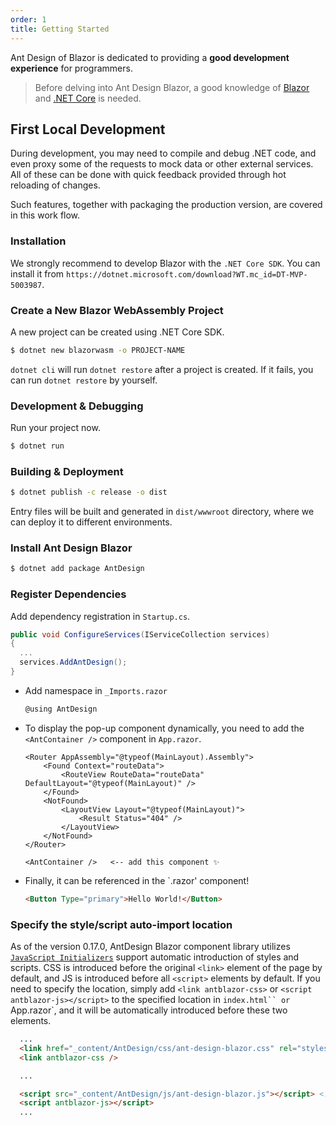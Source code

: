 ```yaml
---
order: 1
title: Getting Started
---
```


Ant Design of Blazor is dedicated to providing a **good development experience** for programmers.

> Before delving into Ant Design Blazor, a good knowledge of [Blazor](https://docs.microsoft.com/en-us/aspnet/core/blazor/?WT.mc_id=DT-MVP-5003987) and [.NET Core](https://docs.microsoft.com/en-us/dotnet?WT.mc_id=DT-MVP-5003987) is needed.

## First Local Development

During development, you may need to compile and debug .NET code, and even proxy some of the requests to mock data or other external services. All of these can be done with quick feedback provided through hot reloading of changes.

Such features, together with packaging the production version, are covered in this work flow.

### Installation

We strongly recommend to develop Blazor with the `.NET Core SDK`. You can install it from `https://dotnet.microsoft.com/download?WT.mc_id=DT-MVP-5003987`.

### Create a New Blazor WebAssembly Project

A new project can be created using .NET Core SDK.

```bash
$ dotnet new blazorwasm -o PROJECT-NAME
```

`dotnet cli` will run `dotnet restore` after a project is created. If it fails, you can run `dotnet restore` by yourself.

### Development & Debugging

Run your project now.

```bash
$ dotnet run
```

### Building & Deployment

```bash
$ dotnet publish -c release -o dist
```

Entry files will be built and generated in `dist/wwwroot` directory, where we can deploy it to different environments.

### Install Ant Design Blazor

```bash
$ dotnet add package AntDesign
```

### Register Dependencies

Add dependency registration in `Startup.cs`.

```cs
public void ConfigureServices(IServiceCollection services)
{
  ...
  services.AddAntDesign();
}
```

- Add namespace in `_Imports.razor`

  ```csharp
  @using AntDesign
  ```

- To display the pop-up component dynamically, you need to add the `<AntContainer />` component in `App.razor`. 

  ```
  <Router AppAssembly="@typeof(MainLayout).Assembly">
      <Found Context="routeData">
          <RouteView RouteData="routeData" DefaultLayout="@typeof(MainLayout)" />
      </Found>
      <NotFound>
          <LayoutView Layout="@typeof(MainLayout)">
              <Result Status="404" />
          </LayoutView>
      </NotFound>
  </Router>

  <AntContainer />   <-- add this component ✨
  ```

- Finally, it can be referenced in the `.razor' component!

  ```html
  <Button Type="primary">Hello World!</Button>
  ```

### Specify the style/script auto-import location

As of the version 0.17.0, AntDesign Blazor component library utilizes [`JavaScript Initializers`](https://learn.microsoft.com/en-us/aspnet/core/blazor/fundamentals/startup?view=aspnetcore-8.0#javascript-initializers) support automatic introduction of styles and scripts. CSS is introduced before the original `<link>` element of the page by default, and JS is introduced before all `<script>` elements by default. If you need to specify the location, simply add `<link antblazor-css>` or `<script antblazor-js></script>` to the specified location in `index.html`` or `App.razor`, and it will be automatically introduced before these two elements.

```html
  ...
  <link href="_content/AntDesign/css/ant-design-blazor.css" rel="stylesheet"> <!-- introduced here automatically -->
  <link antblazor-css />

  ...

  <script src="_content/AntDesign/js/ant-design-blazor.js"></script> <!-- introduced here automatically -->
  <script antblazor-js></script>
  ...
```